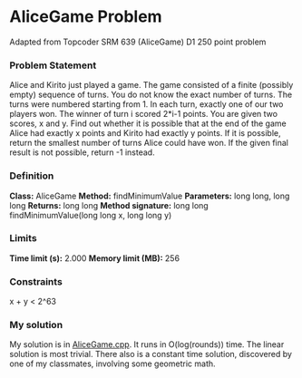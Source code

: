 # AliceGame Problem
Adapted from Topcoder SRM 639 (AliceGame) D1 250 point problem

### Problem Statement
Alice and Kirito just played a game. The game consisted of a finite (possibly empty) sequence of turns. You do not know the exact number of turns. The turns were numbered starting from 1. In each turn, exactly one of our two players won. The winner of turn i scored 2*i-1 points. You are given two scores, x and y. Find out whether it is possible that at the end of the game Alice had exactly x points and Kirito had exactly y points. If it is possible, return the smallest number of turns Alice could have won. If the given final result is not possible, return -1 instead.

### Definition
**Class:** AliceGame
**Method:** findMinimumValue
**Parameters:** long long, long long
**Returns:** long long
**Method signature:** long long findMinimumValue(long long x, long long y)

### Limits
**Time limit (s):** 2.000
**Memory limit (MB):** 256

### Constraints
x + y < 2^63

### My solution
My solution is in [AliceGame.cpp](https://github.com/EvanEzell/Topcoder/blob/master/AliceGame/AliceGame.cpp). It runs in O(log(rounds)) time. The linear solution is most trivial. There also is a constant time solution, discovered by one of my classmates, involving some geometric math.
